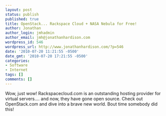 ```yaml
---
layout: post
status: publish
published: true
title: OpenStack... Rackspace Cloud + NASA Nebula for Free!
author: Jonathan
author_login: jmhadmin
author_email: jmh@jonathanhardison.com
wordpress_id: 546
wordpress_url: http://www.jonathanhardison.com/?p=546
date: '2010-07-20 11:21:55 -0500'
date_gmt: '2010-07-20 17:21:55 -0500'
categories:
- Software
- Internet
tags: []
comments: []
---
```

Wow, just wow!
Rackspacecloud.com is an outstanding hosting provider for virtual servers.... and now, they have gone open source.
Check out OpenStack.com and dive into a brave new world. Bout time somebody did this!
